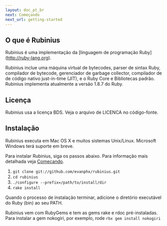 ```yaml
---
layout: doc_pt_br
next: Começando
next_url: getting-started
---
```


## O que é Rubinius

Rubinius é uma implementação da [linguagem de programação Ruby]
(http://ruby-lang.org).


Rubinius inclue uma máquina virtual de bytecodes, parser de sintax Ruby, 
compilador de bytecode, gerenciador de garbage collector, compilador de
de código nativo just-in-time (JIT), e o Ruby Core e Bibliotecas padrão.
Rubinius implementa atualmente a versão 1.8.7 do Ruby.


## Licença

Rubinius usa a licença BDS. Veja o arquivo de LICENCA no código-fonte.

## Instalação
Rubinius executa em Mac OS X e muitos sistemas Unix/Linux. Microsoft Windows
terá suporte em breve.

Para instalar Rubinius, siga os passos abaixo. Para informação mais detalhada
veja [Começando](/doc/pt-br/getting-started/).


1. `git clone git://github.com/evanphx/rubinius.git`
1. `cd rubinius`
1. `./configure --prefix=/path/to/install/dir`
1. `rake install`

Quando o processo de instalação terminar,  adicione o diretório executável 
do Ruby (bin) ao seu PATH.

Rubinius vem com RubyGems e tem as gems rake e rdoc pré-instaladas.
Para instalar a gem nokogiri, por exemplo, rode `rbx gem install nokogiri`

